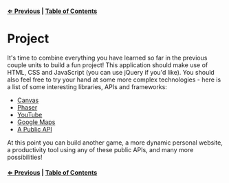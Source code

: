 #### [⇐ Previous](./09-es2015.md) | [Table of Contents](./../readme.md)

# Project

It's time to combine everything you have learned so far in the previous couple units to build a fun project! This application should make use of HTML, CSS and JavaScript (you can use jQuery if you'd like). You should also feel free to try your hand at some more complex technologies - here is a list of some interesting libraries, APIs and frameworks:

- [Canvas](https://developer.mozilla.org/en-US/docs/Web/API/Canvas_API)
- [Phaser](http://phaser.io/)
- [YouTube](https://developers.google.com/youtube/)
- [Google Maps](https://developers.google.com/maps/)
- [A Public API](https://github.com/toddmotto/public-apis)

At this point you can build another game, a more dynamic personal website, a productivity tool using any of these public APIs, and many more possibilities!

#### [⇐ Previous](./09-es2015.md) | [Table of Contents](./../readme.md)